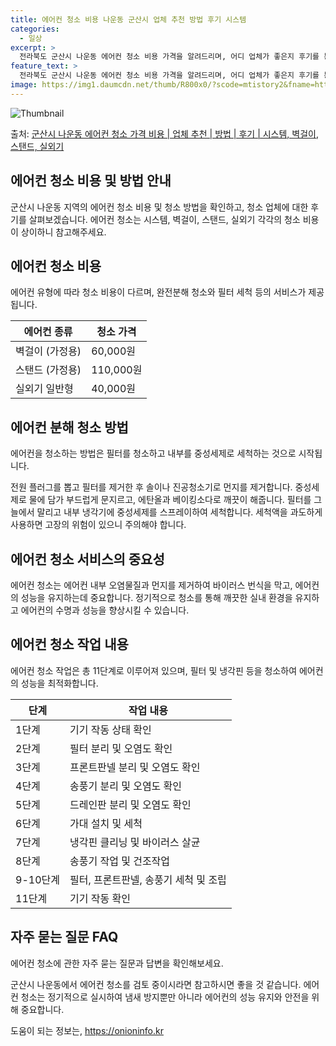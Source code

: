 ```yaml
---
title: 에어컨 청소 비용 나운동 군산시 업체 추천 방법 후기 시스템
categories:
  - 일상
excerpt: >
  전라북도 군산시 나운동 에어컨 청소 비용 가격을 알려드리며, 어디 업체가 좋은지 후기를 통해 알아보겠습니다. 현재 글에서는 시스템, 벽걸이, 스탠드, 실외기 각각에 대해 청소 비용이 나와 있으니 참고하시면 되겠습니다. 에어컨 분해 청소 방법 보기 👈 클릭셀프 에어컨 청소 방법 보기👈 클릭군산시 나운동 에어컨 청소 비용시스템에어컨 방식클리닝방식금액1way 방식에어컨 완전분해80,000원1way 방식에어컨 필터세척35,000원2way 방식에어컨 완전분해90,000원2way 방식에어컨 필터세척35,000원4way 방식에어컨 완전분해120,000원4way 방식에어컨 필터세척35,000원원형방식에어컨 완전분해140,000원원형방식에어컨 필터세척35,000원에어컨 청소 견적 샘플 보기 👈 클릭에어컨 냄새의 원인에어..
feature_text: >
  전라북도 군산시 나운동 에어컨 청소 비용 가격을 알려드리며, 어디 업체가 좋은지 후기를 통해 알아보겠습니다. 현재 글에서는 시스템, 벽걸이, 스탠드, 실외기 각각에 대해 청소 비용이 나와 있으니 참고하시면 되겠습니다. 에어컨 분해 청소 방법 보기 👈 클릭셀프 에어컨 청소 방법 보기👈 클릭군산시 나운동 에어컨 청소 비용시스템에어컨 방식클리닝방식금액1way 방식에어컨 완전분해80,000원1way 방식에어컨 필터세척35,000원2way 방식에어컨 완전분해90,000원2way 방식에어컨 필터세척35,000원4way 방식에어컨 완전분해120,000원4way 방식에어컨 필터세척35,000원원형방식에어컨 완전분해140,000원원형방식에어컨 필터세척35,000원에어컨 청소 견적 샘플 보기 👈 클릭에어컨 냄새의 원인에어..
image: https://img1.daumcdn.net/thumb/R800x0/?scode=mtistory2&fname=https%3A%2F%2Fblog.kakaocdn.net%2Fdn%2FDVXgn%2FbtsHxidAq1f%2FAKAyZfsw3ZmczAKRGM1uK0%2Fimg.webp
---
```


![Thumbnail](https://img1.daumcdn.net/thumb/R800x0/?scode=mtistory2&fname=https%3A%2F%2Fblog.kakaocdn.net%2Fdn%2FDVXgn%2FbtsHxidAq1f%2FAKAyZfsw3ZmczAKRGM1uK0%2Fimg.webp)

<p>출처: <a href="https://onioninfo.kr/entry/%EA%B5%B0%EC%82%B0%EC%8B%9C-%EB%82%98%EC%9A%B4%EB%8F%99-%EC%97%90%EC%96%B4%EC%BB%A8-%EC%B2%AD%EC%86%8C-%EA%B0%80%EA%B2%A9-%EB%B9%84%EC%9A%A9-%EC%97%85%EC%B2%B4-%EC%B6%94%EC%B2%9C-%EB%B0%A9%EB%B2%95-%ED%9B%84%EA%B8%B0-%EC%8B%9C%EC%8A%A4%ED%85%9C-%EB%B2%BD%EA%B1%B8%EC%9D%B4-%EC%8A%A4%ED%83%A0%EB%93%9C-%EC%8B%A4%EC%99%B8%EA%B8%B0" rel="dofollow">군산시 나운동 에어컨 청소 가격 비용 | 업체 추천 | 방법 | 후기 | 시스템, 벽걸이, 스탠드, 실외기</a> </p>

## 에어컨 청소 비용 및 방법 안내

군산시 나운동 지역의 에어컨 청소 비용 및 청소 방법을 확인하고, 청소 업체에 대한 후기를 살펴보겠습니다. 에어컨 청소는 시스템, 벽걸이,
스탠드, 실외기 각각의 청소 비용이 상이하니 참고해주세요.

## 에어컨 청소 비용

에어컨 유형에 따라 청소 비용이 다르며, 완전분해 청소와 필터 세척 등의 서비스가 제공됩니다.

**에어컨 종류** | **청소 가격**  
---|---  
벽걸이 (가정용) | 60,000원  
스탠드 (가정용) | 110,000원  
실외기 일반형 | 40,000원  
  
## **에어컨 분해 청소 방법**

에어컨을 청소하는 방법은 필터를 청소하고 내부를 중성세제로 세척하는 것으로 시작됩니다.

전원 플러그를 뽑고 필터를 제거한 후 솔이나 진공청소기로 먼지를 제거합니다. 중성세제로 물에 담가 부드럽게 문지르고, 에탄올과 베이킹소다로
깨끗이 해줍니다. 필터를 그늘에서 말리고 내부 냉각기에 중성세제를 스프레이하여 세척합니다. 세척액을 과도하게 사용하면 고장의 위험이 있으니
주의해야 합니다.

## **에어컨 청소 서비스의 중요성**

에어컨 청소는 에어컨 내부 오염물질과 먼지를 제거하여 바이러스 번식을 막고, 에어컨의 성능을 유지하는데 중요합니다. 정기적으로 청소를 통해
깨끗한 실내 환경을 유지하고 에어컨의 수명과 성능을 향상시킬 수 있습니다.

## 에어컨 청소 작업 내용

에어컨 청소 작업은 총 11단계로 이루어져 있으며, 필터 및 냉각핀 등을 청소하여 에어컨의 성능을 최적화합니다.

**단계** | **작업 내용**  
---|---  
1단계 | 기기 작동 상태 확인  
2단계 | 필터 분리 및 오염도 확인  
3단계 | 프론트판넬 분리 및 오염도 확인  
4단계 | 송풍기 분리 및 오염도 확인  
5단계 | 드레인판 분리 및 오염도 확인  
6단계 | 가대 설치 및 세척  
7단계 | 냉각핀 클리닝 및 바이러스 살균  
8단계 | 송풍기 작업 및 건조작업  
9-10단계 | 필터, 프론트판넬, 송풍기 세척 및 조립  
11단계 | 기기 작동 확인  
  
## 자주 묻는 질문 FAQ

에어컨 청소에 관한 자주 묻는 질문과 답변을 확인해보세요.

군산시 나운동에서 에어컨 청소를 검토 중이시라면 참고하시면 좋을 것 같습니다. 에어컨 청소는 정기적으로 실시하여 냄새 방지뿐만 아니라
에어컨의 성능 유지와 안전을 위해 중요합니다.



 

도움이 되는 정보는, <a href="https://onioninfo.kr" rel="dofollow">https://onioninfo.kr</a>


